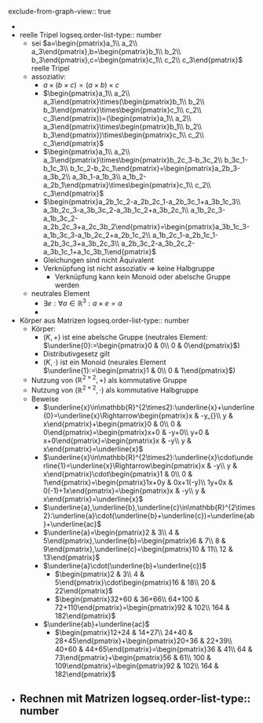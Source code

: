 exclude-from-graph-view:: true

-
- reelle Tripel
  logseq.order-list-type:: number
	- sei $a=\begin{pmatrix}a_1\\ a_2\\ a_3\end{pmatrix},b=\begin{pmatrix}b_1\\ b_2\\ b_3\end{pmatrix},c=\begin{pmatrix}c_1\\ c_2\\ c_3\end{pmatrix}$ reelle Tripel
	- assoziativ:
		- $a\times(b\times c)=(a\times b)\times c$
		- $\begin{pmatrix}a_1\\ a_2\\ a_3\end{pmatrix}\times(\begin{pmatrix}b_1\\ b_2\\ b_3\end{pmatrix}\times\begin{pmatrix}c_1\\ c_2\\ c_3\end{pmatrix})=(\begin{pmatrix}a_1\\ a_2\\ a_3\end{pmatrix}\times\begin{pmatrix}b_1\\ b_2\\ b_3\end{pmatrix})\times\begin{pmatrix}c_1\\ c_2\\ c_3\end{pmatrix}$
		- $\begin{pmatrix}a_1\\ a_2\\ a_3\end{pmatrix}\times\begin{pmatrix}b_2c_3-b_3c_2\\ b_3c_1-b_1c_3\\ b_1c_2-b_2c_1\end{pmatrix}=\begin{pmatrix}a_2b_3-a_3b_2\\ a_3b_1-a_1b_3\\ a_1b_2-a_2b_1\end{pmatrix}\times\begin{pmatrix}c_1\\ c_2\\ c_3\end{pmatrix}$
		- $\begin{pmatrix}a_2b_1c_2-a_2b_2c_1-a_2b_3c_1+a_3b_1c_3\\ a_3b_2c_3-a_3b_3c_2-a_3b_1c_2+a_3b_2c_1\\ a_1b_2c_3-a_1b_3c_2-a_2b_2c_3+a_2c_3b_2\end{pmatrix}=\begin{pmatrix}a_3b_1c_3-a_1b_3c_3-a_1b_2c_2+a_2b_1c_2\\ a_1b_2c_1-a_2b_1c_1-a_2b_3c_3+a_3b_2c_3\\ a_2b_3c_2-a_3b_2c_2-a_3b_1c_1+a_1c_3b_1\end{pmatrix}$
		- Gleichungen sind nicht Äquivalent
		- Verknüpfung ist nicht assoziativ => keine Halbgruppe
			- Verknüpfung kann kein Monoid oder abelsche Gruppe werden
	- neutrales Element
		- $\exists e:\forall a\in\mathbb{R}^3:a\times e=a$
		-
- Körper aus Matrizen
  logseq.order-list-type:: number
	- Körper:
		- $(K,+)$ ist eine abelsche Gruppe (neutrales Element: $\underline{0}:=\begin{pmatrix}0 & 0\\ 0 & 0\end{pmatrix}$)
		- Distributivgesetz gilt
		- $(K,\cdot)$ ist ein Monoid (neurales Element $\underline{1}:=\begin{pmatrix}1 & 0\\ 0 & 1\end{pmatrix}$)
	- Nutzung von $(\mathbb{R}^{2\times2},+)$ als kommutative Gruppe
	- Nutzung von $(\mathbb{R}^{2\times2},\cdot)$ als kommutative Halbgruppe
	- Beweise
		- $\underline{x}\in\mathbb{R}^{2\times2}:\underline{x}+\underline{0}=\underline{x}\Rightarrow\begin{pmatrix}x & -y_{}\\ y & x\end{pmatrix}+\begin{pmatrix}0 & 0\\ 0 & 0\end{pmatrix}=\begin{pmatrix}x+0 & -y+0\\ y+0 & x+0\end{pmatrix}=\begin{pmatrix}x & -y\\ y & x\end{pmatrix}=\underline{x}$
		- $\underline{x}\in\mathbb{R}^{2\times2}:\underline{x}\cdot\underline{1}=\underline{x}\Rightarrow\begin{pmatrix}x & -y\\ y & x\end{pmatrix}\cdot\begin{pmatrix}1 & 0\\ 0 & 1\end{pmatrix}=\begin{pmatrix}1x+0y & 0x+1(-y)\\ 1y+0x & 0(-1)+1x\end{pmatrix}=\begin{pmatrix}x & -y\\ y & x\end{pmatrix}=\underline{x}$
		- $\underline{a},\underline{b},\underline{c}\in\mathbb{R}^{2\times2}:\underline{a}\cdot(\underline{b}+\underline{c})=\underline{ab}+\underline{ac}$
		- $\underline{a}=\begin{pmatrix}2 & 3\\ 4 & 5\end{pmatrix},\underline{b}=\begin{pmatrix}6 & 7\\ 8 & 9\end{pmatrix},\underline{c}=\begin{pmatrix}10 & 11\\ 12 & 13\end{pmatrix}$
		- $\underline{a}\cdot(\underline{b}+\underline{c})$
			- $\begin{pmatrix}2 & 3\\ 4 & 5\end{pmatrix}\cdot\begin{pmatrix}16 & 18\\ 20 & 22\end{pmatrix}$
			- $\begin{pmatrix}32+60 & 36+66\\ 64+100 & 72+110\end{pmatrix}=\begin{pmatrix}92 & 102\\ 164 & 182\end{pmatrix}$
		- $\underline{ab}+\underline{ac}$
			- $\begin{pmatrix}12+24 & 14+27\\ 24+40 & 28+45\end{pmatrix}+\begin{pmatrix}20+36 & 22+39\\ 40+60 & 44+65\end{pmatrix}=\begin{pmatrix}36 & 41\\ 64 & 73\end{pmatrix}+\begin{pmatrix}56 & 61\\ 100 & 109\end{pmatrix}=\begin{pmatrix}92 & 102\\ 164 & 182\end{pmatrix}$
- Rechnen mit Matrizen
  logseq.order-list-type:: number
	-
